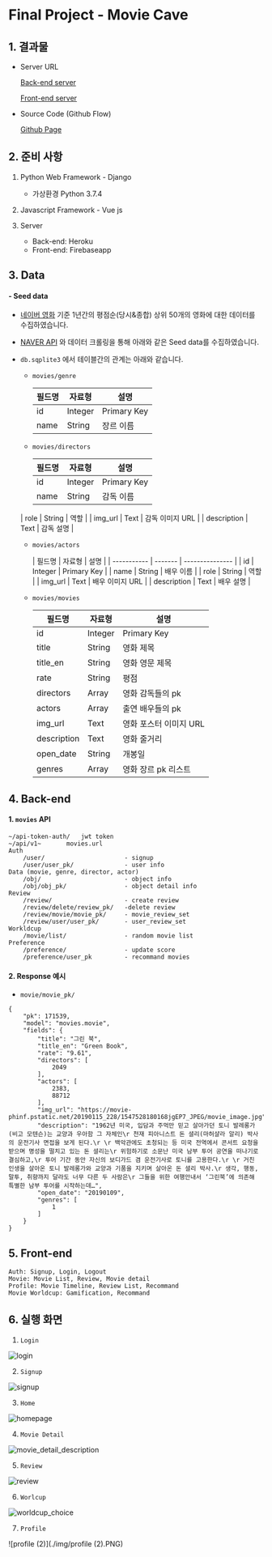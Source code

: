 # Final Project - Movie Cave

## 1. 결과물

- Server URL

  [Back-end server](https://movie-cave.herokuapp.com)

  [Front-end server](https://movie-cave-vue.firebaseapp.com)

- Source Code (Github Flow)

  [Github Page](https://github.com/Kuhnhee/Movie-Cave-Project)



## 2. 준비 사항

1. Python Web Framework - Django
   - 가상환경 Python 3.7.4

2. Javascript Framework - Vue js

3. Server
   - Back-end: Heroku
   - Front-end: Firebaseapp



## 3. Data

#### -  Seed data

- [네이버 영화](https://movie.naver.com) 기준 1년간의 평점순(당시&종합) 상위 50개의 영화에 대한 데이터를 수집하였습니다. 

- [NAVER API](https://developers.naver.com) 와 데이터 크롤링을 통해 아래와 같은 Seed data를 수집하였습니다.

- `db.sqplite3` 에서 테이블간의 관계는 아래와 같습니다.

  - `movies/genre`

    | 필드명 | 자료형  | 설명        |
    | ------ | ------- | ----------- |
    | id     | Integer | Primary Key |
    | name   | String  | 장르 이름   |

  

  - `movies/directors`

    | 필드명      | 자료형  | 설명            |
    | ----------- | ------- | --------------- |
    | id          | Integer | Primary Key     |
    | name        | String  | 감독 이름       |
  | role        | String  | 역할            |
    | img_url     | Text    | 감독 이미지 URL |
    | description | Text    | 감독 설명       |

  
  - `movies/actors`
  
    | 필드명      | 자료형  | 설명            |
  | ----------- | ------- | --------------- |
    | id          | Integer | Primary Key     |
  | name        | String  | 배우 이름       |
    | role        | String  | 역할            |
  | img_url     | Text    | 배우 이미지 URL |
    | description | Text    | 배우 설명       |
  
  
  
  - `movies/movies`
  
    | 필드명      | 자료형  | 설명                   |
    | ----------- | ------- | ---------------------- |
    | id          | Integer | Primary Key            |
    | title       | String  | 영화 제목              |
    | title_en    | String  | 영화 영문 제목         |
    | rate        | String  | 평점                   |
    | directors   | Array   | 영화 감독들의 pk       |
    | actors      | Array   | 출연 배우들의 pk       |
    | img_url     | Text    | 영화 포스터 이미지 URL |
    | description | Text    | 영화 줄거리            |
    | open_date   | String  | 개봉일                 |
    | genres      | Array   | 영화 장르 pk 리스트    |
  
  



## 4. Back-end

#### 1.  `movies` API

```
~/api-token-auth/	jwt token
~/api/v1~		movies.url	
Auth
	/user/						- signup
	/user/user_pk/				- user info
Data (movie, genre, director, actor)
	/obj/						- object info
	/obj/obj_pk/				- object detail info
Review 
	/review/					- create review
	/review/delete/review_pk/	-delete review
	/review/movie/movie_pk/		- movie_review_set
	/review/user/user_pk/		- user_review_set
Workldcup
	/movie/list/				- random movie list
Preference
	/preference/				- update score
	/preference/user_pk			- recommand movies
```



#### 2. Response 예시

- `movie/movie_pk/`

```
{
	"pk": 171539,
	"model": "movies.movie",
	"fields": {
		"title": "그린 북",
		"title_en": "Green Book",
		"rate": "9.61",
		"directors": [
			2049
		],
		"actors": [
			2383,
			88712
		],
		"img_url": "https://movie-phinf.pstatic.net/20190115_228/1547528180168jgEP7_JPEG/movie_image.jpg",
		"description": "1962년 미국, 입담과 주먹만 믿고 살아가던 토니 발레롱가(비고 모텐슨)는 교양과 우아함 그 자체인\r 천재 피아니스트 돈 셜리(마허샬라 알리) 박사의 운전기사 면접을 보게 된다.\r \r 백악관에도 초청되는 등 미국 전역에서 콘서트 요청을 받으며 명성을 떨치고 있는 돈 셜리는\r 위험하기로 소문난 미국 남부 투어 공연을 떠나기로 결심하고,\r 투어 기간 동안 자신의 보디가드 겸 운전기사로 토니를 고용한다.\r \r 거친 인생을 살아온 토니 발레롱가와 교양과 기품을 지키며 살아온 돈 셜리 박사.\r 생각, 행동, 말투, 취향까지 달라도 너무 다른 두 사람은\r 그들을 위한 여행안내서 ‘그린북’에 의존해 특별한 남부 투어를 시작하는데…",
		"open_date": "20190109",
		"genres": [
			1
		]
	}
}
```



## 5. Front-end

```
Auth: Signup, Login, Logout
Movie: Movie List, Review, Movie detail
Profile: Movie Timeline, Review List, Recommand
Movie Worldcup: Gamification, Recommand
```



## 6. 실행 화면

1. `Login`

![login](./img/login.PNG)



2. `Signup`

![signup](./img/signup.PNG)



3. `Home`

![homepage](./img/homepage.PNG)



4. `Movie Detail`

![movie_detail_description](./img/movie_detail_description.PNG)



5. `Review`

![review](./img/review.PNG)



6. `Worlcup`

![worldcup_choice](./img/worldcup_choice.PNG)



7. `Profile`

![profile (2)](./img/profile (2).PNG)







